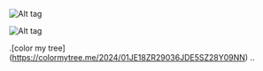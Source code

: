 ![Alt tag](https://files.catbox.moe/ugsru3.png)

![Alt tag](https://files.catbox.moe/t3ktxp.png)

   .[color my tree] (https://colormytree.me/2024/01JE18ZR29036JDE5SZ28Y09NN) .. 
 
